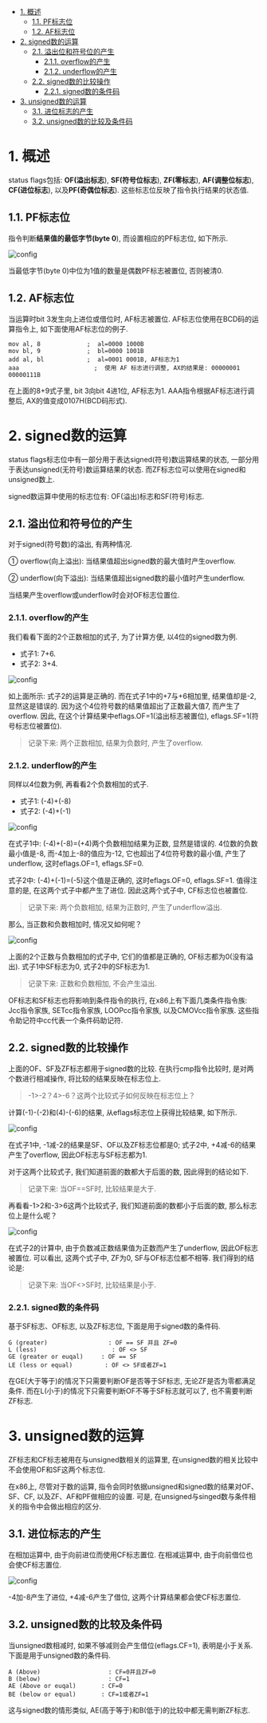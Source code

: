 
<!-- @import "[TOC]" {cmd="toc" depthFrom=1 depthTo=6 orderedList=false} -->

<!-- code_chunk_output -->

- [1. 概述](#1-概述)
  - [1.1. PF标志位](#11-pf标志位)
  - [1.2. AF标志位](#12-af标志位)
- [2. signed数的运算](#2-signed数的运算)
  - [2.1. 溢出位和符号位的产生](#21-溢出位和符号位的产生)
    - [2.1.1. overflow的产生](#211-overflow的产生)
    - [2.1.2. underflow的产生](#212-underflow的产生)
  - [2.2. signed数的比较操作](#22-signed数的比较操作)
    - [2.2.1. signed数的条件码](#221-signed数的条件码)
- [3. unsigned数的运算](#3-unsigned数的运算)
  - [3.1. 进位标志的产生](#31-进位标志的产生)
  - [3.2. unsigned数的比较及条件码](#32-unsigned数的比较及条件码)

<!-- /code_chunk_output -->

# 1. 概述

status flags包括: **OF(溢出标志**), **SF(符号位标志**), **ZF(零标志**), **AF(调整位标志**), **CF(进位标志**), 以及**PF(奇偶位标志**). 这些标志位反映了指令执行结果的状态值.

## 1.1. PF标志位

指令判断**结果值的最低字节(byte 0**), 而设置相应的PF标志位, 如下所示.

![config](./images/2.png)

当最低字节(byte 0)中位为1值的数量是偶数PF标志被置位, 否则被清0.

## 1.2. AF标志位

当运算时bit 3发生向上进位或借位时, AF标志被置位. AF标志位使用在BCD码的运算指令上, 如下面使用AF标志位的例子.

```assembly
mov al, 8             ;  al=0000 1000B
mov bl, 9             ;  bl=0000 1001B
add al, bl            ;  al=0001 0001B, AF标志为1
aaa                     ;  使用 AF 标志进行调整, AX的结果是: 00000001 00000111B
```

在上面的8+9式子里, bit 3向bit 4进1位, AF标志为1. AAA指令根据AF标志进行调整后, AX的值变成0107H(BCD码形式).

# 2. signed数的运算

status flags标志位中有一部分用于表达signed(符号)数运算结果的状态, 一部分用于表达unsigned(无符号)数运算结果的状态. 而ZF标志位可以使用在signed和unsigned数上.

signed数运算中使用的标志位有: OF(溢出)标志和SF(符号)标志.

## 2.1. 溢出位和符号位的产生

对于signed(符号数)的溢出, 有两种情况.

① overflow(向上溢出): 当结果值超出signed数的最大值时产生overflow.

② underflow(向下溢出): 当结果值超出signed数的最小值时产生underflow.

当结果产生overflow或underflow时会对OF标志位置位.

### 2.1.1. overflow的产生

我们看看下面的2个正数相加的式子, 为了计算方便, 以4位的signed数为例.

- 式子1: 7+6.
- 式子2: 3+4.

![config](./images/3.png)

如上面所示: 式子2的运算是正确的. 而在式子1中的+7与+6相加里, 结果值却是-2, 显然这是错误的. 因为这个4位符号数的结果值超出了正数最大值7, 而产生了overflow. 因此, 在这个计算结果中eflags.OF=1(溢出标志被置位), eflags.SF=1(符号标志位被置位).

>记录下来: 两个正数相加, 结果为负数时, 产生了overflow.

### 2.1.2. underflow的产生

同样以4位数为例, 再看看2个负数相加的式子.

- 式子1: (-4)+(-8)
- 式子2: (-4)+(-1)

![config](./images/4.png)

在式子1中: (-4)+(-8)=(+4)两个负数相加结果为正数, 显然是错误的. 4位数的负数最小值是-8, 而-4加上-8的值应为-12, 它也超出了4位符号数的最小值, 产生了underflow, 这时eflags.OF=1, eflags.SF=0.

式子2中: (-4)+(-1)=(-5)这个值是正确的, 这时eflags.OF=0, eflags.SF=1. 值得注意的是, 在这两个式子中都产生了进位. 因此这两个式子中, CF标志位也被置位.

>记录下来: 两个负数相加, 结果为正数时, 产生了underflow溢出.

那么, 当正数和负数相加时, 情况又如何呢？

![config](./images/5.png)

上面的2个正数与负数相加的式子中, 它们的值都是正确的, OF标志都为0(没有溢出). 式子1中SF标志为0, 式子2中的SF标志为1.

>记录下来: 正数和负数相加, 不会产生溢出.

OF标志和SF标志也将影响到条件指令的执行, 在x86上有下面几类条件指令族: Jcc指令家族, SETcc指令家族, LOOPcc指令家族, 以及CMOVcc指令家族. 这些指令助记符中cc代表一个条件码助记符.

## 2.2. signed数的比较操作

上面的OF、SF及ZF标志都用于signed数的比较. 在执行cmp指令比较时, 是对两个数进行相减操作, 将比较的结果反映在标志位上.

>\-1\>\-2？4\>\-6？这两个比较式子如何反映在标志位上？

计算(-1)-(-2)和(4)-(-6)的结果, 从eflags标志位上获得比较结果, 如下所示.

![config](./images/6.png)

在式子1中, -1减-2的结果是SF、OF以及ZF标志位都是0; 式子2中, +4减-6的结果产生了overflow, 因此OF标志与SF标志都为1.

对于这两个比较式子, 我们知道前面的数都大于后面的数, 因此得到的结论如下.

>记录下来: 当OF==SF时, 比较结果是大于.

再看看-1>2和-3>6这两个比较式子, 我们知道前面的数都小于后面的数, 那么标志位上是什么呢？

![config](./images/7.png)

在式子2的计算中, 由于负数减正数结果值为正数而产生了underflow, 因此OF标志被置位. 可以看出, 这两个式子中, ZF为0, SF与OF标志位都不相等. 我们得到的结论是:

>记录下来: 当OF<>SF时, 比较结果是小于.

### 2.2.1. signed数的条件码

基于SF标志、OF标志, 以及ZF标志位, 下面是用于signed数的条件码.

```
G (greater)                 : OF == SF 并且 ZF=0
L (less)                     : OF <> SF
GE (greater or euqal)     : OF == SF
LE (less or equal)         : OF <> SF或者ZF=1
```

在GE(大于等于)的情况下只需要判断OF是否等于SF标志, 无论ZF是否为零都满足条件. 而在L(小于)的情况下只需要判断OF不等于SF标志就可以了, 也不需要判断ZF标志.

# 3. unsigned数的运算

ZF标志和CF标志被用在与unsigned数相关的运算里, 在unsigned数的相关比较中不会使用OF和SF这两个标志位.

在x86上, 尽管对于数的运算, 指令会同时依据unsigned和signed数的结果对OF、SF、CF, 以及ZF、AF和PF做相应的设置. 可是, 在unsigned与singed数与条件相关的指令中会做出相应的区分.

## 3.1. 进位标志的产生

在相加运算中, 由于向前进位而使用CF标志置位. 在相减运算中, 由于向前借位也会使CF标志置位.

![config](./images/8.png)

-4加-8产生了进位, +4减-6产生了借位, 这两个计算结果都会使CF标志置位.

## 3.2. unsigned数的比较及条件码

当unsigned数相减时, 如果不够减则会产生借位(eflags.CF=1), 表明是小于关系. 下面是用于unsigned数的条件码.

```
A (Above)                   : CF=0并且ZF=0
B (below)                   : CF=1
AE (Above or euqal)       : CF=0
BE (below or equal)       : CF=1或者ZF=1
```

这与signed数的情形类似, AE(高于等于)和B(低于)的比较中都无需判断ZF标志.